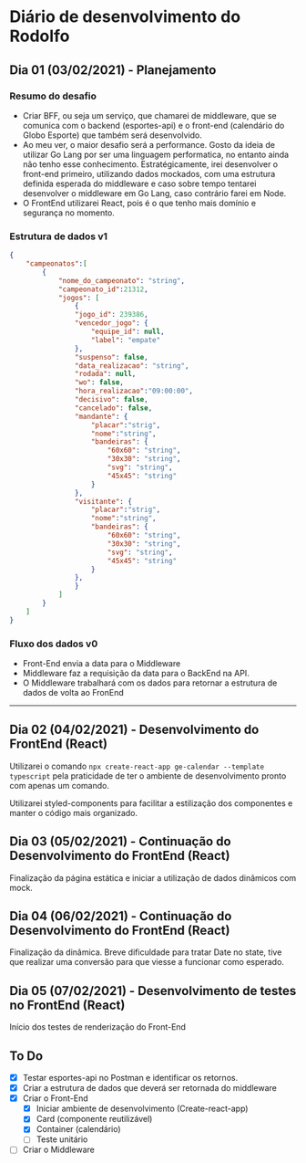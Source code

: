 # Diário de desenvolvimento do Rodolfo

## Dia 01 (03/02/2021) - Planejamento

### Resumo do desafio

- Criar BFF, ou seja um serviço, que chamarei de middleware, que se comunica com o backend (esportes-api) e o front-end (calendário do Globo Esporte) que também será desenvolvido.
- Ao meu ver, o maior desafio será a performance. Gosto da ideia de utilizar Go Lang por ser uma linguagem performatica, no entanto ainda não tenho esse conhecimento. Estratégicamente, irei desenvolver o front-end primeiro, utilizando dados mockados, com uma estrutura definida esperada do middleware e caso sobre tempo tentarei desenvolver o middleware em Go Lang, caso contrário farei em Node.
- O FrontEnd utilizarei React, pois é o que tenho mais domínio e segurança no momento.

### Estrutura de dados v1
```json
{
    "campeonatos":[
        {
            "nome_do_campeonato": "string",
            "campeonato_id":21312,
            "jogos": [
                {
                "jogo_id": 239386,
                "vencedor_jogo": {
                    "equipe_id": null,
                    "label": "empate"
                },
                "suspenso": false,
                "data_realizacao": "string",
                "rodada": null,
                "wo": false,
                "hora_realizacao":"09:00:00",
                "decisivo": false,
                "cancelado": false,
                "mandante": {
                    "placar":"strig",
                    "nome":"string",
                    "bandeiras": {
                        "60x60": "string",
                        "30x30": "string",
                        "svg": "string",
                        "45x45": "string"
                    }
                },
                "visitante": {
                    "placar":"strig",
                    "nome":"string",
                    "bandeiras": {
                        "60x60": "string",
                        "30x30": "string",
                        "svg": "string",
                        "45x45": "string"
                    }
                },  
                }
            ]
        }
    ]
}
```
### Fluxo dos dados v0
- Front-End envia a data para o Middleware
- Middleware faz a requisição da data para o BackEnd na API.
- O Middleware trabalhará com os dados para retornar a estrutura de dados de volta ao FronEnd

___

## Dia 02 (04/02/2021) - Desenvolvimento do FrontEnd (React)
Utilizarei o comando `npx create-react-app ge-calendar --template typescript` pela praticidade de ter o ambiente de desenvolvimento pronto com apenas um comando.

Utilizarei styled-components para facilitar a estilização dos componentes e manter o código mais organizado.

## Dia 03 (05/02/2021) - Continuação do Desenvolvimento do FrontEnd (React)
Finalização da página estática e iniciar a utilização de dados dinâmicos com mock.

## Dia 04 (06/02/2021) - Continuação do Desenvolvimento do FrontEnd (React)
Finalização da dinâmica. Breve dificuldade para tratar Date no state, tive que realizar uma conversão para que viesse a funcionar como esperado.

## Dia 05 (07/02/2021) - Desenvolvimento de testes no FrontEnd (React)
Início dos testes de renderização do Front-End

## To Do
- [X] Testar esportes-api no Postman e identificar os retornos.
- [X] Criar a estrutura de dados que deverá ser retornada do middleware
- [X] Criar o Front-End
  - [X] Iniciar ambiente de desenvolvimento (Create-react-app)
  - [X] Card (componente reutilizável)
  - [X] Container (calendário)
  - [ ] Teste unitário
- [ ] Criar o Middleware